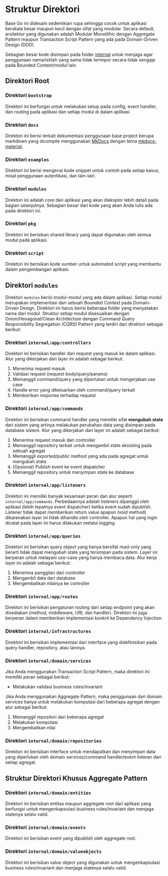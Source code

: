 # Struktur Direktori

Base Go ini didesain sedemikian rupa sehingga cocok untuk aplikasi berskala besar maupun kecil dengan sifat yang modular. Secara default, arsitektur yang digunakan adalah Modular Monolithic dengan Aggregate Pattern maupun Transaction Script Pattern yang ada pada Domain-Driven Design (DDD).

Sebagian besar kode disimpan pada folder [internal](https://go.dev/doc/go1.4#internalpackages) untuk menjaga agar penggunaan nama/istilah yang sama tidak terimpor secara tidak sengaja pada Bounded Context/modul lain.

## Direktori Root

### Direktori `bootstrap`

Direktori ini berfungsi untuk melakukan setup pada config, event handler, dan routing pada aplikasi dan setiap modul di dalam aplikasi.

### Direktori `docs`

Direktori ini berisi terkait dokumentasi penggunaan base project berupa markdown yang dicompile menggunakan [MkDocs](https://www.mkdocs.org/) dengan tema [mkdocs-material](https://github.com/squidfunk/mkdocs-material).

### Direktori `examples`

Direktori ini berisi mengenai kode snippet untuk contoh pada setiap kasus, misal penggunaan autentikasi, dan lain-lain.

### Direktori `modules`

Direktori ini adalah core dari aplikasi yang akan dieksplor lebih detail pada bagian selanjutnya. Sebagian besar dari kode yang akan Anda tulis ada pada direktori ini.

### Direktori `pkg`

Direktori ini berisikan shared library yang dapat digunakan oleh semua modul pada aplikasi.

### Direktori `script`

Direktori ini berisikan kode sumber untuk automated script yang membantu dalam pengembangan aplikasi.

## Direktori `modules`

Direktori `modules` berisi modul-modul yang ada dalam aplikasi. Setiap modul merupakan implementasi dari sebuah Bounded Context pada Domain-Driven Design. Direktori ini harus berisi beberapa folder yang menyatakan nama dari modul. Struktur setiap modul disesuaikan dengan Onion/Hexagonal/Clean Architecture dengan Command Query Responsibility Segregation (CQRS) Pattern yang terdiri dari direktori sebagai berikut:

### Direktori `internal/app/controllers`

Direktori ini berisikan handler dari request yang masuk ke dalam aplikasi. Alur yang dikerjakan dari layer ini adalah sebagai berikut:

1. Menerima request masuk
2. Validasi request (request body/query/params)
3. Memanggil command/query yang diperlukan untuk mengerjakan use case
4. Handle error yang dikeluarkan oleh command/query terkait
5. Memberikan response terhadap request

### Direktori `internal/app/commands`

Direktori ini berisikan command handler yang memiliki sifat **mengubah state** dari sistem yang artinya melakukan perubahan data yang disimpan pada database sistem. Alur yang dikerjakan dari layer ini adalah sebagai berikut:

1. Menerima request masuk dari controller
2. Memanggil repository terkait untuk mengambil state eksisting pada sebuah agregat
3. Memanggil exported/public method yang ada pada agregat untuk mengubah state
4. (Opsional) Publish event ke event dispatcher
5. Memanggil repository untuk menyimpan state ke database

### Direktori `internal/app/listeners`

Direktori ini memiliki banyak kesamaan peran dan alur seperti `internal/app/commands`. Perbedaannya adalah listeners dipanggil oleh aplikasi (lebih tepatnya event dispatcher) ketika event sudah dipublish. Listener tidak dapat memberikan return value apapun (void method) dikarenakan layer ini tidak dihandle oleh controller. Apapun hal yang ingin dicatat pada layer ini harus dilakukan melalui logging.

### Direktori `internal/app/queries`

Direktori ini berisikan query object yang hanya bersifat read-only yang berarti tidak dapat mengubah state yang tersimpan pada sistem. Layer ini berperan untuk melayani use-case yang hanya membaca data. Alur kerja layer ini adalah sebagai berikut:

1. Menerima panggilan dari controller
2. Mengambil data dari database
3. Mengembalikan nilainya ke controller

### Direktori `internal/app/routes`

Direktori ini berisikan pengaturan routing dari setiap endpoint yang akan disediakan (method, middleware, URI, dan handler). Direktori ini juga berperan dalam memberikan implementasi konkrit ke Dependency Injection.

### Direktori `internal/infrastructures`

Direktori ini berisikan implementasi dari interface yang didefinisikan pada query handler, repository, atau lainnya.

### Direktori `internal/domain/services`

Jika Anda menggunakan Transaction Script Pattern, maka direktori ini memiliki peran sebagai berikut:

- Melakukan validasi business rules/invariant

Jika Anda menggunakan Aggregate Pattern, maka penggunaan dari domain services hanya untuk melakukan komputasi dari beberapa agregat dengan alur sebagai berikut:

1. Memanggil repositori dari beberapa agregat
2. Melakukan komputasi
3. Mengembalikan nilai

### Direktori `internal/domain/repositories`

Direktori ini berisikan interface untuk mendapatkan dan menyimpan data yang diperlukan oleh domain services/command handler/event listener dari setiap agregat.

## Struktur Direktori Khusus Aggregate Pattern

### Direktori `internal/domain/entities`

Direktori ini berisikan entitas maupun aggregate root dari aplikasi yang berfungsi untuk mengenkapsulasi business rules/invariant dan menjaga statenya selalu valid.

### Direktori `internal/domain/events`

Direktori ini berisikan event yang dipublish oleh aggregate root.

### Direktori `internal/domain/valueobjects`

Direktori ini berisikan value object yang digunakan untuk mengenkapsulasi business rules/invariant dan menjaga statenya selalu valid.
